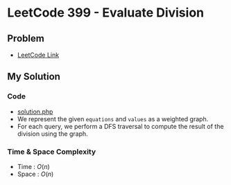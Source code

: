 # LeetCode 399 - Evaluate Division

## Problem  
- [LeetCode Link](https://leetcode.com/problems/evaluate-division/)

## My Solution

### Code
- [solution.php](./solution.php)
- We represent the given `equations` and `values` as a weighted graph.
- For each query, we perform a DFS traversal to compute the result of the division using the graph.

### Time & Space Complexity
- Time  : $O(n)$
- Space : $O(n)$
